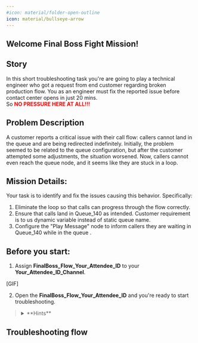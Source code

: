 ```yaml
---
#icon: material/folder-open-outline
icon: material/bullseye-arrow
---
```


## Welcome Final Boss Fight Mission!

## Story
In this short troubleshooting task you're are going to play a technical engineer who got a request from end customer regarding broken production flow. You as an engineer must fix the reported issue before contact center opens in just 20 mins. </br>
So <span style="color: red;">**NO PRESSURE HERE AT ALL!!!**</span>

## Problem Description
A customer reports a critical issue with their call flow: callers cannot land in the queue and are being redirected indefinitely. Initially, the problem seemed to be related to the queue configuration, but after the customer attempted some adjustments, the situation worsened. Now, callers cannot even reach the queue node, and it seems like they are stuck in a loop.


## Mission Details: 
Your task is to identify and fix the issues causing this behavior. Specifically:

1. Eliminate the loop so that calls can progress through the flow correctly.
2. Ensure that calls land in Queue_140 as intended. Customer requirement is to us dynamic variable instead of static queue name.
3. Configure the "Play Message" node to inform callers they are waiting in Queue_140 while in the queue .

## Before you start:

1. Assign **<span class="attendee-id-container">FinalBoss_Flow_<span class="attendee-id-placeholder" data-prefix="FinalBoss_Flow_">Your_Attendee_ID</span><span class="copy" title="Click to copy!"></span></span>** to your **<span class="attendee-id-container"><span class="attendee-id-placeholder" data-suffix="_Channel">Your_Attendee_ID</span>_Channel<span class="copy" title="Click to copy!"></span></span>**.

[GIF]

2. Open the **<span class="attendee-id-container">FinalBoss_Flow_<span class="attendee-id-placeholder" data-prefix="FinalBoss_Flow_">Your_Attendee_ID</span><span class="copy" title="Click to copy!"></span></span>** and you're ready to start troubleshooting.


> <details><summary>**Hints**</summary>
> 
> 1. Use Debug and Analyzer tools to find out the place and cause of the loop.
>
> 2. To find out correct JSON path to **Queue_140** use **https://674481b1b4e2e04abea27c6e.mockapi.io/flowdesigner/Lab/DynVars?dn={DNIS}**<span class="copy-static" data-copy-text="https://74481b1b4e2e04abea27c6e.mockapi.io/flowdesigner/Lab/DynVars?dn={DNIS}"><span class="copy" title="Click to copy!"></span></span>
> 
>> - Replace {DNIS} with the provided Support Number number stripping +1
>> 
>> - <span style="color: orange;">[Example:]</span> If your number **+14694096861**, then your GET Query should be ***https://674481b1b4e2e04abea27c6e.mockapi.io/lowdesigner/Lab/DynVars?dn=4694096861***
>>
>> - Open Chrome browser and past your URL. You should get the follwoing result
>> 
>> ![Profiles](../graphics/Lab2/BM2-8-Chrometest.gif)
>> 
>> - Test JSON Path in the following tool [https://jsonpath.com/](https://jsonpath.com/){:target="_blank"}
>> 
>> - Paste your GET URL into the Browser address line and copy the output in square brackets (including brackets)
>>
>> - Open [https://jsonpath.com/](https://jsonpath.com/){:target="_blank"} and paste the copied response into **Inputs** window
>>
>> - In **JSONPath** box copy and paste one of the path expression from **FetchFlowSettings** to verify your results.
>>
>> ![Profiles](../graphics/Lab2/BM2-10-JSONPath.gif)
> </details>

## Troubleshooting flow


<script src='../template_assets/load.js'><script>